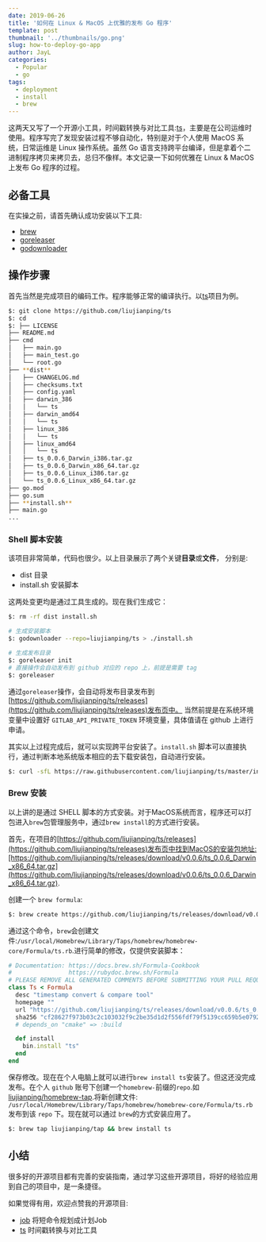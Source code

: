 ```yaml
---
date: 2019-06-26
title: '如何在 Linux & MacOS 上优雅的发布 Go 程序'
template: post
thumbnail: '../thumbnails/go.png'
slug: how-to-deploy-go-app
author: JayL
categories:
  - Popular
  - go
tags:
  - deployment
  - install
  - brew
---
```


这两天又写了一个开源小工具，时间戳转换与对比工具:[ts](https://github.com/liujianping/ts)，主要是在公司运维时使用。程序写完了发现安装过程不够自动化，特别是对于个人使用 MacOS 系统，日常运维是 Linux 操作系统。虽然 Go 语言支持跨平台编译，但是拿着个二进制程序拷贝来拷贝去，总归不像样。本文记录一下如何优雅在 Linux & MacOS 上发布 Go 程序的过程。

## 必备工具

在实操之前，请首先确认成功安装以下工具:

- [brew](https://brew.sh/)
- [goreleaser](https://goreleaser.com/)
- [godownloader](https://github.com/goreleaser/godownloader)

## 操作步骤

首先当然是完成项目的编码工作。程序能够正常的编译执行。以[ts](https://github.com/liujianping/ts)项目为例。

````bash
$: git clone https://github.com/liujianping/ts
$: cd
$: ├── LICENSE
├── README.md
├── cmd
│   ├── main.go
│   ├── main_test.go
│   └── root.go
├── **dist**
│   ├── CHANGELOG.md
│   ├── checksums.txt
│   ├── config.yaml
│   ├── darwin_386
│   │   └── ts
│   ├── darwin_amd64
│   │   └── ts
│   ├── linux_386
│   │   └── ts
│   ├── linux_amd64
│   │   └── ts
│   ├── ts_0.0.6_Darwin_i386.tar.gz
│   ├── ts_0.0.6_Darwin_x86_64.tar.gz
│   ├── ts_0.0.6_Linux_i386.tar.gz
│   └── ts_0.0.6_Linux_x86_64.tar.gz
├── go.mod
├── go.sum
├── **install.sh**
├── main.go
...
````

### Shell 脚本安装

该项目非常简单，代码也很少。以上目录展示了两个关键**目录**或**文件**， 分别是:

- dist 目录
- install.sh 安装脚本

这两处变更均是通过工具生成的。现在我们生成它：

````bash
$: rm -rf dist install.sh

# 生成安装脚本
$: godownloader --repo=liujianping/ts > ./install.sh

# 生成发布目录
$: goreleaser init 
# 直接操作会自动发布到 github 对应的 repo 上，前提是需要 tag  
$: goreleaser 
````

通过`goreleaser`操作，会自动将发布目录发布到[https://github.com/liujianping/ts/releases](https://github.com/liujianping/ts/releases)发布页中。 当然前提是在系统环境变量中设置好 `GITLAB_API_PRIVATE_TOKEN` 环境变量，具体值请在 github 上进行申请。

其实以上过程完成后，就可以实现跨平台安装了。`install.sh` 脚本可以直接执行，通过判断本地系统版本相应的去下载安装包，自动进行安装。

````bash
$: curl -sfL https://raw.githubusercontent.com/liujianping/ts/master/install.sh | sh -s -- -b $(go env GOPATH)/bin
````

### Brew 安装

以上讲的是通过 SHELL 脚本的方式安装。对于MacOS系统而言，程序还可以打包进入`brew`包管理服务中，通过`brew install`的方式进行安装。

首先，在项目的[https://github.com/liujianping/ts/releases](https://github.com/liujianping/ts/releases)发布页中找到MacOS的安装包地址:[https://github.com/liujianping/ts/releases/download/v0.0.6/ts_0.0.6_Darwin_x86_64.tar.gz](https://github.com/liujianping/ts/releases/download/v0.0.6/ts_0.0.6_Darwin_x86_64.tar.gz).

创建一个 `brew formula`:

````bash
$: brew create https://github.com/liujianping/ts/releases/download/v0.0.6/ts_0.0.6_Darwin_x86_64.tar.gz
````
通过这个命令，`brew`会创建文件:`/usr/local/Homebrew/Library/Taps/homebrew/homebrew-core/Formula/ts.rb`.进行简单的修改，仅提供安装脚本：

````ruby
# Documentation: https://docs.brew.sh/Formula-Cookbook
#                https://rubydoc.brew.sh/Formula
# PLEASE REMOVE ALL GENERATED COMMENTS BEFORE SUBMITTING YOUR PULL REQUEST!
class Ts < Formula
  desc "timestamp convert & compare tool"
  homepage ""
  url "https://github.com/liujianping/ts/releases/download/v0.0.6/ts_0.0.6_Darwin_x86_64.tar.gz"
  sha256 "cf28627f973b03c2c103032f9c2be35d1d2f556fdf79f5139cc659b5e07924dd"
  # depends_on "cmake" => :build

  def install
    bin.install "ts"
  end
end
````
保存修改。现在在个人电脑上就可以进行`brew install ts`安装了。但这还没完成发布。在个人 `github` 账号下创建一个`homebrew-`前缀的`repo`.如[liujianping/homebrew-tap](https://github.com/liujianping/homebrew-tap).将新创建文件: `/usr/local/Homebrew/Library/Taps/homebrew/homebrew-core/Formula/ts.rb` 发布到该 `repo` 下。现在就可以通过 `brew`的方式安装应用了。

````bash
$: brew tap liujianping/tap && brew install ts
````

## 小结

很多好的开源项目都有完善的安装指南，通过学习这些开源项目，将好的经验应用到自己的项目中，是一条捷径。

如果觉得有用，欢迎点赞我的开源项目:

- [job](https://github.com/liujianping/job) 将短命令规划成计划Job
- [ts](https://github.com/liujianping/ts) 时间戳转换与对比工具
